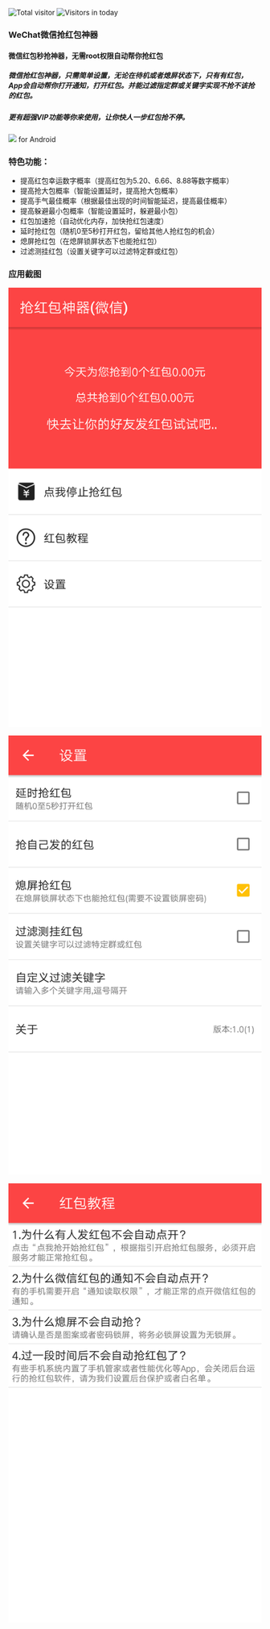 ![Total visitor](https://visitor-count-badge.herokuapp.com/total.svg?repo_id=wechat_red_packet_helper_liz740839)
![Visitors in today](https://visitor-count-badge.herokuapp.com/today.svg?repo_id=wechat_red_packet_helper_liz740839)

### WeChat微信抢红包神器
#### 微信红包秒抢神器，无需root权限自动帮你抢红包
##### 微信抢红包神器，只需简单设置，无论在待机或者熄屏状态下，只有有红包，App会自动帮你打开通知，打开红包。并能过滤指定群或关键字实现不抢不该抢的红包。
##### 更有超强VIP功能等你来使用，让你快人一步红包抢不停。

<a href="https://play.google.com/store/apps/details?id=com.helper.redpacket.wechat"><img src="https://play.google.com/intl/en_us/badges/images/generic/en-play-badge.png" height="48"></a> for Android

### 特色功能：
 - 提高红包幸运数字概率（提高红包为5.20、6.66、8.88等数字概率）
 - 提高抢大包概率（智能设置延时，提高抢大包概率）
 - 提高手气最佳概率（根据最佳出现的时间智能延迟，提高最佳概率）
 - 提高躲避最小包概率（智能设置延时，躲避最小包）
 - 红包加速抢（自动优化内存，加快抢红包速度）
 - 延时抢红包（随机0至5秒打开红包，留给其他人抢红包的机会）
 - 熄屏抢红包（在熄屏锁屏状态下也能抢红包）
 - 过滤测挂红包（设置关键字可以过滤特定群或红包）
 
 ### 应用截图
 ![image](https://github.com/liz740839/WeChatRedPacketHelper/raw/master/1.png)
 
 ![image](https://github.com/liz740839/WeChatRedPacketHelper/raw/master/2.png)
 
 ![image](https://github.com/liz740839/WeChatRedPacketHelper/raw/master/3.png)
